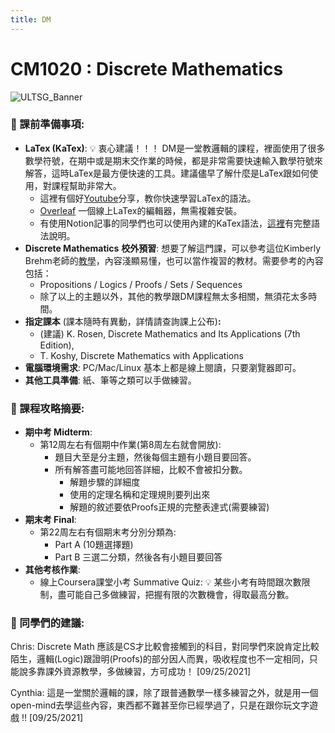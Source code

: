 ```yaml
---
title: DM
---
```

# CM1020 : Discrete Mathematics

![ULTSG_Banner](https://user-images.githubusercontent.com/14081948/160753354-ee8de386-f666-4d3e-b1a6-7055819adabf.png)

### 🔖  課前準備事項:

- **LaTex (KaTex)**: 💡 衷心建議！！！ DM是一堂教邏輯的課程，裡面使用了很多數學符號，在期中或是期末交作業的時候，都是非常需要快速輸入數學符號來解答，這時LaTex是最方便快速的工具。建議儘早了解什麼是LaTex跟如何使用，對課程幫助非常大。
    - 這裡有個好[Youtube](https://www.youtube.com/watch?v=0ivLZh9xK1Q)分享，教你快速學習LaTex的語法。
    - [Overleaf](https://www.overleaf.com/) 一個線上LaTex的編輯器，無需複雜安裝。
    - 有使用Notion記事的同學們也可以使用內建的KaTex語法，[這裡](https://katex.org/docs/supported.html)有完整語法說明。
- **Discrete Mathematics** **校外預習**: 想要了解這門課，可以參考這位Kimberly Brehm老師的[教學](https://www.youtube.com/watch?v=A3Ffwsnad0k&list=PLl-gb0E4MII28GykmtuBXNUNoej-vY5Rz)，內容淺顯易懂，也可以當作複習的教材。需要參考的內容包括：
    - Propositions / Logics / Proofs / Sets / Sequences
    - 除了以上的主題以外，其他的教學跟DM課程無太多相關，無須花太多時間。
- **指定課本** (課本隨時有異動，詳情請查詢課上公布)**:**
    - (建議) K. Rosen, Discrete Mathematics and Its Applications (7th Edition),
    - T. Koshy, Discrete Mathematics with Applications
- **電腦環境需求**: PC/Mac/Linux 基本上都是線上閱讀，只要瀏覽器即可。
- **其他工具準備**: 紙、筆等之類可以手做練習。

### 📓 課程攻略摘要:

- **期中考 Midterm**:
    - 第12周左右有個期中作業(第8周左右就會開放):
        - 題目大至是分主題，然後每個主題有小題目要回答。
        - 所有解答盡可能地回答詳細，比較不會被扣分數。
            - 解題步驟的詳細度
            - 使用的定理名稱和定理規則要列出來
            - 解題的敘述要依Proofs正規的完整表達式(需要練習)
- **期末考 Final**:
    - 第22周左右有個期末考分別分類為:
        - Part A (10題選擇題)
        - Part B 三選二分類，然後各有小題目要回答
- **其他考核作業**:
    - 線上Coursera課堂小考 Summative Quiz: 💡 某些小考有時間跟次數限制，盡可能自己多做練習，把握有限的次數機會，得取最高分數。

### 🤩 同學們的建議:

Chris: Discrete Math 應該是CS才比較會接觸到的科目，對同學們來說肯定比較陌生，邏輯(Logic)跟證明(Proofs)的部分因人而異，吸收程度也不一定相同，只能說多靠課外資源教學，多做練習，方可成功！ [09/25/2021]

Cynthia: 這是一堂關於邏輯的課，除了跟普通數學一樣多練習之外，就是用一個open-mind去學這些內容，東西都不難甚至你已經學過了，只是在跟你玩文字遊戲 !!  [09/25/2021]
